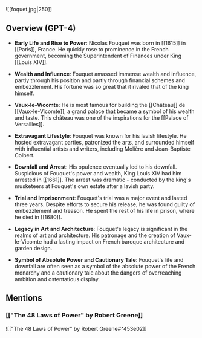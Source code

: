 ![[foquet.jpg|250]]

## Overview (GPT-4)

- **Early Life and Rise to Power**: Nicolas Fouquet was born in [[1615]] in [[Paris]], France. He quickly rose to prominence in the French government, becoming the Superintendent of Finances under King [[Louis XIV]].

- **Wealth and Influence**: Fouquet amassed immense wealth and influence, partly through his position and partly through financial schemes and embezzlement. His fortune was so great that it rivaled that of the king himself.

- **Vaux-le-Vicomte**: He is most famous for building the [[Château]] de [[Vaux-le-Vicomte]], a grand palace that became a symbol of his wealth and taste. This château was one of the inspirations for the [[Palace of Versailles]].

- **Extravagant Lifestyle**: Fouquet was known for his lavish lifestyle. He hosted extravagant parties, patronized the arts, and surrounded himself with influential artists and writers, including Molière and Jean-Baptiste Colbert.

- **Downfall and Arrest**: His opulence eventually led to his downfall. Suspicious of Fouquet's power and wealth, King Louis XIV had him arrested in [[1661]]. The arrest was dramatic - conducted by the king's musketeers at Fouquet's own estate after a lavish party.

- **Trial and Imprisonment**: Fouquet's trial was a major event and lasted three years. Despite efforts to secure his release, he was found guilty of embezzlement and treason. He spent the rest of his life in prison, where he died in [[1680]].

- **Legacy in Art and Architecture**: Fouquet's legacy is significant in the realms of art and architecture. His patronage and the creation of Vaux-le-Vicomte had a lasting impact on French baroque architecture and garden design.

- **Symbol of Absolute Power and Cautionary Tale**: Fouquet's life and downfall are often seen as a symbol of the absolute power of the French monarchy and a cautionary tale about the dangers of overreaching ambition and ostentatious display.

## Mentions

### [["The 48 Laws of Power" by Robert Greene]]

![["The 48 Laws of Power" by Robert Greene#^453e02]]
